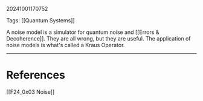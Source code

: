 20241001170752

Tags: [[Quantum Systems]]

A noise model is a simulator for quantum noise and [[Errors & Decoherence]]. They are all wrong, but they are useful. The application of noise models is what's called a Kraus Operator. 
___
# References
[[F24_0x03 Noise]]
